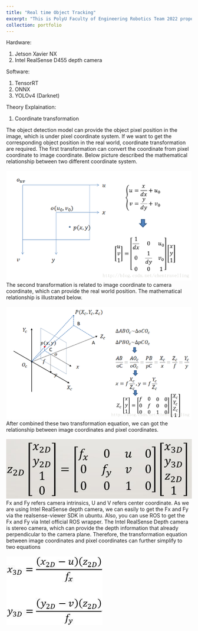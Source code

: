 ```yaml
---
title: "Real time Object Tracking"
excerpt: "This is PolyU Faculty of Engineering Robotics Team 2022 proposed solution for participating ABU Robocon HK competition. The solution can real time recognize the specified object and calculate the corresponding real world position in x y z coordinates.<br/><img src='/images/real_time_object_tracking.png'>"
collection: portfolio
---
```


Hardware:
1. Jetson Xavier NX
2. Intel RealSense D455 depth camera

Software:
1. TensorRT
2. ONNX
3. YOLOv4 (Darknet)

Theory Explaination:
1. Coordinate transformation

The object detection model can provide the object pixel position in the image, which is under pixel coordinate system. If we want to get the corresponding object position in the real world, coordinate transformation are required. The first transformation can convert the coordinate from pixel coordinate to image coordinate. Below picture described the mathematical relationship between two different coordinate system.  <br />
<br/><img src='/images/pixel_to_image.png'><br />
The second transformation is related to image coordinate to camera coordinate, which can provide the real world position. The mathematical relationship is illustrated below.  <br />
<br/><img src='/images/camera_to_image.png'><br />
After combined these two transformation equation, we can got the relationship between image coordinates and pixel coordinates. <br />
<br/><img src='/images/2D_to_3D.jpg'><br />
Fx and Fy refers camera intrinsics, U and V refers center coordinate. As we are using Intel RealSense depth camera, we can easily to get the Fx and Fy via the realsense-viewer SDK in ubuntu. Also, you can use ROS to get the Fx and Fy via Intel official ROS wrapper. The Intel RealSense Depth camera is stereo camera, which can provide the depth information that already perpendicular to the camera plane. Therefore, the transformation equation between image coordinates and pixel coordinates can further simplify to two equations <br />
<br/><img src='/images/simplify_equation.jpg'><br />